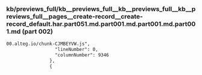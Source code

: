 ### kb/previews_full/kb__previews_full__kb__previews_full__kb__previews_full__pages__create-record__create-record_default.har.part051.md.part001.md.part001.md.part001.md (part 002)

```md
00.alteg.io/chunk-CJMBEYVW.js",
                  "lineNumber": 0,
                  "columnNumber": 9346
                },
                {
               
```

```
